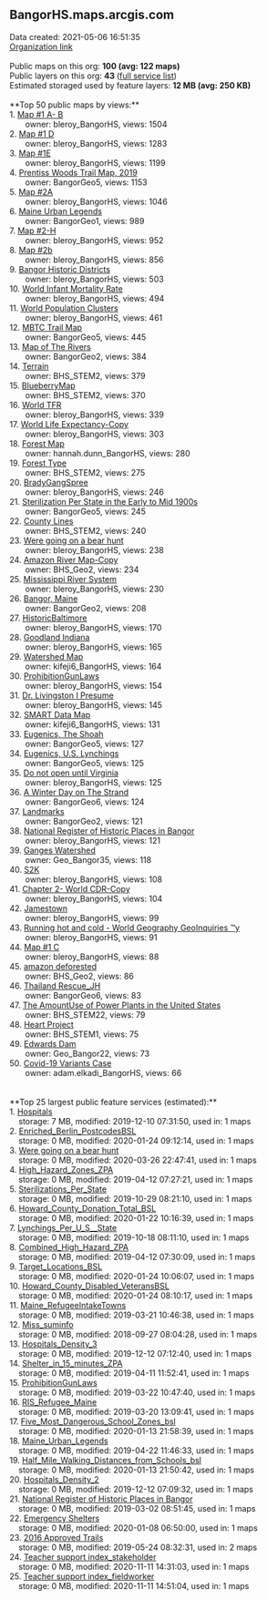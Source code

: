 <h2>BangorHS.maps.arcgis.com</h2> Data created: 2021-05-06 16:51:35 <br /><a target='new' href='https://BangorHS.maps.arcgis.com'>Organization link</a><br /><br />Public maps on this org: <b>100 (avg: 122 maps)</b><br />Public layers on this org: <b>43 </b>(<a target='new' href='https://services.arcgis.com/VJQ2z1F7YqbcFUao/ArcGIS/rest/services'>full service list</a>)<br />Estimated storaged used by feature layers: <b>12 MB (avg: 250 KB)</b><br /><br />**Top 50 public maps by views:**<br />  1. <a target='new' href='https://www.arcgis.com/home/item.html?id=a400965ace154069b635e3b2d97c12c7'>Map #1 A- B</a> <br />  &nbsp;&nbsp;&nbsp;&nbsp; &nbsp;&nbsp;owner: bleroy_BangorHS, views: 1504<br />  2. <a target='new' href='https://www.arcgis.com/home/item.html?id=35782b498b5c4c40916a75c0f8e61297'>Map #1 D</a> <br />  &nbsp;&nbsp;&nbsp;&nbsp; &nbsp;&nbsp;owner: bleroy_BangorHS, views: 1283<br />  3. <a target='new' href='https://www.arcgis.com/home/item.html?id=3bf34962a2d746c69a86efb40313d3db'>Map #1E</a> <br />  &nbsp;&nbsp;&nbsp;&nbsp; &nbsp;&nbsp;owner: bleroy_BangorHS, views: 1199<br />  4. <a target='new' href='https://www.arcgis.com/home/item.html?id=aaf3c6b5e37949048c72e108b9994e66'>Prentiss Woods Trail Map, 2019</a> <br />  &nbsp;&nbsp;&nbsp;&nbsp; &nbsp;&nbsp;owner: BangorGeo5, views: 1153<br />  5. <a target='new' href='https://www.arcgis.com/home/item.html?id=0b8166b5d55d4ab1935d35ab2ae4ca03'>Map #2A</a> <br />  &nbsp;&nbsp;&nbsp;&nbsp; &nbsp;&nbsp;owner: bleroy_BangorHS, views: 1046<br />  6. <a target='new' href='https://www.arcgis.com/home/item.html?id=ec64a6914c314fd0bb9737db7f532f71'>Maine Urban Legends</a> <br />  &nbsp;&nbsp;&nbsp;&nbsp; &nbsp;&nbsp;owner: BangorGeo1, views: 989<br />  7. <a target='new' href='https://www.arcgis.com/home/item.html?id=a1341d0b99284961a7bbc0fd738fb208'>Map #2-H</a> <br />  &nbsp;&nbsp;&nbsp;&nbsp; &nbsp;&nbsp;owner: bleroy_BangorHS, views: 952<br />  8. <a target='new' href='https://www.arcgis.com/home/item.html?id=930f7d2379a64fc8ac30afad4e64de85'>Map #2b</a> <br />  &nbsp;&nbsp;&nbsp;&nbsp; &nbsp;&nbsp;owner: bleroy_BangorHS, views: 856<br />  9. <a target='new' href='https://www.arcgis.com/home/item.html?id=59b9eced38b64fd880690e82ebba642b'>Bangor Historic Districts</a> <br />  &nbsp;&nbsp;&nbsp;&nbsp; &nbsp;&nbsp;owner: bleroy_BangorHS, views: 503<br />  10. <a target='new' href='https://www.arcgis.com/home/item.html?id=c00f7ea0a03a4b21badfa29e2764b229'>World Infant Mortality Rate</a> <br />  &nbsp;&nbsp;&nbsp;&nbsp; &nbsp;&nbsp;owner: bleroy_BangorHS, views: 494<br />  11. <a target='new' href='https://www.arcgis.com/home/item.html?id=7d78147878a24edfbc8f25f0d59738f6'>World Population Clusters</a> <br />  &nbsp;&nbsp;&nbsp;&nbsp; &nbsp;&nbsp;owner: bleroy_BangorHS, views: 461<br />  12. <a target='new' href='https://www.arcgis.com/home/item.html?id=bd3516c52fd541498c54581533370e2a'>MBTC Trail Map</a> <br />  &nbsp;&nbsp;&nbsp;&nbsp; &nbsp;&nbsp;owner: BangorGeo5, views: 445<br />  13. <a target='new' href='https://www.arcgis.com/home/item.html?id=973495e8bf0b445c8f4a7b9e9d57d7f7'>Map of The Rivers</a> <br />  &nbsp;&nbsp;&nbsp;&nbsp; &nbsp;&nbsp;owner: BangorGeo2, views: 384<br />  14. <a target='new' href='https://www.arcgis.com/home/item.html?id=bd880aac21da4d128a5c8add191683a8'>Terrain</a> <br />  &nbsp;&nbsp;&nbsp;&nbsp; &nbsp;&nbsp;owner: BHS_STEM2, views: 379<br />  15. <a target='new' href='https://www.arcgis.com/home/item.html?id=67d3f45f87ab470f90257c708f2e4931'>BlueberryMap</a> <br />  &nbsp;&nbsp;&nbsp;&nbsp; &nbsp;&nbsp;owner: BHS_STEM2, views: 370<br />  16. <a target='new' href='https://www.arcgis.com/home/item.html?id=cf422466517840eca152dbf634dd0a4d'>World TFR</a> <br />  &nbsp;&nbsp;&nbsp;&nbsp; &nbsp;&nbsp;owner: bleroy_BangorHS, views: 339<br />  17. <a target='new' href='https://www.arcgis.com/home/item.html?id=1223e1ef1cc7461599d32e7f4bd23275'>World Life Expectancy-Copy</a> <br />  &nbsp;&nbsp;&nbsp;&nbsp; &nbsp;&nbsp;owner: bleroy_BangorHS, views: 303<br />  18. <a target='new' href='https://www.arcgis.com/home/item.html?id=ddf2b84bd2fb4b5a83bc435d03e4ce92'>Forest Map</a> <br />  &nbsp;&nbsp;&nbsp;&nbsp; &nbsp;&nbsp;owner: hannah.dunn_BangorHS, views: 280<br />  19. <a target='new' href='https://www.arcgis.com/home/item.html?id=e3ce1eaaf13144169d9ead903b3f3d72'>Forest Type</a> <br />  &nbsp;&nbsp;&nbsp;&nbsp; &nbsp;&nbsp;owner: BHS_STEM2, views: 275<br />  20. <a target='new' href='https://www.arcgis.com/home/item.html?id=546d24e3ec5b4e4e9b3a34e38085ed03'>BradyGangSpree</a> <br />  &nbsp;&nbsp;&nbsp;&nbsp; &nbsp;&nbsp;owner: bleroy_BangorHS, views: 246<br />  21. <a target='new' href='https://www.arcgis.com/home/item.html?id=241496956c864ed2b611733fa5b8c24b'>Sterilization Per State in the Early to Mid 1900s</a> <br />  &nbsp;&nbsp;&nbsp;&nbsp; &nbsp;&nbsp;owner: BangorGeo5, views: 245<br />  22. <a target='new' href='https://www.arcgis.com/home/item.html?id=f08fed5f64eb4adcaf68b84e64383d9c'>County Lines</a> <br />  &nbsp;&nbsp;&nbsp;&nbsp; &nbsp;&nbsp;owner: BHS_STEM2, views: 240<br />  23. <a target='new' href='https://www.arcgis.com/home/item.html?id=658b280d420d431abfc2b96a3de268ad'>Were going on a bear hunt</a> <br />  &nbsp;&nbsp;&nbsp;&nbsp; &nbsp;&nbsp;owner: bleroy_BangorHS, views: 238<br />  24. <a target='new' href='https://www.arcgis.com/home/item.html?id=7e195650b159419bb6dd91a9722f9f44'>Amazon River Map-Copy</a> <br />  &nbsp;&nbsp;&nbsp;&nbsp; &nbsp;&nbsp;owner: BHS_Geo2, views: 234<br />  25. <a target='new' href='https://www.arcgis.com/home/item.html?id=617cc8a469204856aeabb7211934f89c'>Mississippi River System</a> <br />  &nbsp;&nbsp;&nbsp;&nbsp; &nbsp;&nbsp;owner: bleroy_BangorHS, views: 230<br />  26. <a target='new' href='https://www.arcgis.com/home/item.html?id=37039c6a2ee54c528c17f8e83348aecf'>Bangor, Maine</a> <br />  &nbsp;&nbsp;&nbsp;&nbsp; &nbsp;&nbsp;owner: BangorGeo2, views: 208<br />  27. <a target='new' href='https://www.arcgis.com/home/item.html?id=2942c33267404b92bcdf12683176f850'>HistoricBaltimore</a> <br />  &nbsp;&nbsp;&nbsp;&nbsp; &nbsp;&nbsp;owner: bleroy_BangorHS, views: 170<br />  28. <a target='new' href='https://www.arcgis.com/home/item.html?id=71a17b3ba69b4f099b62e8fb0b5da3ca'>Goodland Indiana</a> <br />  &nbsp;&nbsp;&nbsp;&nbsp; &nbsp;&nbsp;owner: bleroy_BangorHS, views: 165<br />  29. <a target='new' href='https://www.arcgis.com/home/item.html?id=5266b076b385460281e546a84d95fb6a'>Watershed Map</a> <br />  &nbsp;&nbsp;&nbsp;&nbsp; &nbsp;&nbsp;owner: kifeji6_BangorHS, views: 164<br />  30. <a target='new' href='https://www.arcgis.com/home/item.html?id=dca1696a1c8e4a0685c64d4de57b66c6'>ProhibitionGunLaws</a> <br />  &nbsp;&nbsp;&nbsp;&nbsp; &nbsp;&nbsp;owner: bleroy_BangorHS, views: 154<br />  31. <a target='new' href='https://www.arcgis.com/home/item.html?id=59cd7c780073441d97177cb9ecf0b407'>Dr. Livingston I Presume</a> <br />  &nbsp;&nbsp;&nbsp;&nbsp; &nbsp;&nbsp;owner: bleroy_BangorHS, views: 145<br />  32. <a target='new' href='https://www.arcgis.com/home/item.html?id=f933fa0af2ab47599a97727f73112720'>SMART Data Map</a> <br />  &nbsp;&nbsp;&nbsp;&nbsp; &nbsp;&nbsp;owner: kifeji6_BangorHS, views: 131<br />  33. <a target='new' href='https://www.arcgis.com/home/item.html?id=45c990be45ea40a5a76a25947197cf26'>Eugenics, The Shoah</a> <br />  &nbsp;&nbsp;&nbsp;&nbsp; &nbsp;&nbsp;owner: BangorGeo5, views: 127<br />  34. <a target='new' href='https://www.arcgis.com/home/item.html?id=8818f3bb100445f19908cdc5081203d0'>Eugenics, U.S. Lynchings</a> <br />  &nbsp;&nbsp;&nbsp;&nbsp; &nbsp;&nbsp;owner: BangorGeo5, views: 125<br />  35. <a target='new' href='https://www.arcgis.com/home/item.html?id=e59d701b81e64cbd80c0a844e157962a'>Do not open until Virginia</a> <br />  &nbsp;&nbsp;&nbsp;&nbsp; &nbsp;&nbsp;owner: bleroy_BangorHS, views: 125<br />  36. <a target='new' href='https://www.arcgis.com/home/item.html?id=f6e7524269364364beac61181655d02f'>A Winter Day on The Strand</a> <br />  &nbsp;&nbsp;&nbsp;&nbsp; &nbsp;&nbsp;owner: BangorGeo6, views: 124<br />  37. <a target='new' href='https://www.arcgis.com/home/item.html?id=21024e71a00c4f458fcd0100249d383e'>Landmarks</a> <br />  &nbsp;&nbsp;&nbsp;&nbsp; &nbsp;&nbsp;owner: BangorGeo2, views: 121<br />  38. <a target='new' href='https://www.arcgis.com/home/item.html?id=d21391696a3940649159b96bf1c67d5c'>National Register of Historic Places in Bangor</a> <br />  &nbsp;&nbsp;&nbsp;&nbsp; &nbsp;&nbsp;owner: bleroy_BangorHS, views: 121<br />  39. <a target='new' href='https://www.arcgis.com/home/item.html?id=6d01fdf3e1e64f4dbfcb45176f3a2521'>Ganges Watershed</a> <br />  &nbsp;&nbsp;&nbsp;&nbsp; &nbsp;&nbsp;owner: Geo_Bangor35, views: 118<br />  40. <a target='new' href='https://www.arcgis.com/home/item.html?id=2c8dde6d292d499389f93ece78f67d27'>S2K</a> <br />  &nbsp;&nbsp;&nbsp;&nbsp; &nbsp;&nbsp;owner: bleroy_BangorHS, views: 108<br />  41. <a target='new' href='https://www.arcgis.com/home/item.html?id=093fedb484054f688769a3e21b05502a'>Chapter 2- World CDR-Copy</a> <br />  &nbsp;&nbsp;&nbsp;&nbsp; &nbsp;&nbsp;owner: bleroy_BangorHS, views: 104<br />  42. <a target='new' href='https://www.arcgis.com/home/item.html?id=1a68f60c2cd747578a23243eb4060f44'>Jamestown</a> <br />  &nbsp;&nbsp;&nbsp;&nbsp; &nbsp;&nbsp;owner: bleroy_BangorHS, views: 99<br />  43. <a target='new' href='https://www.arcgis.com/home/item.html?id=d3f74e56bf51423f993b48d83b1bc74a'>Running hot and cold - World Geography GeoInquiries ™y</a> <br />  &nbsp;&nbsp;&nbsp;&nbsp; &nbsp;&nbsp;owner: bleroy_BangorHS, views: 91<br />  44. <a target='new' href='https://www.arcgis.com/home/item.html?id=48e5773b717840d38b3e88df7481b090'>Map #1 C</a> <br />  &nbsp;&nbsp;&nbsp;&nbsp; &nbsp;&nbsp;owner: bleroy_BangorHS, views: 88<br />  45. <a target='new' href='https://www.arcgis.com/home/item.html?id=5fa11e5e8b924dc4b22957363b82762f'>amazon deforested</a> <br />  &nbsp;&nbsp;&nbsp;&nbsp; &nbsp;&nbsp;owner: BHS_Geo2, views: 86<br />  46. <a target='new' href='https://www.arcgis.com/home/item.html?id=fe222fec2900425b8c70fd0febfbd43c'>Thailand Rescue_JH</a> <br />  &nbsp;&nbsp;&nbsp;&nbsp; &nbsp;&nbsp;owner: BangorGeo6, views: 83<br />  47. <a target='new' href='https://www.arcgis.com/home/item.html?id=8556c8f6e41b4fbb92dfff2a5f8bbf0e'>The AmountUse of Power Plants in the United States</a> <br />  &nbsp;&nbsp;&nbsp;&nbsp; &nbsp;&nbsp;owner: BHS_STEM22, views: 79<br />  48. <a target='new' href='https://www.arcgis.com/home/item.html?id=c894682765f245d4b0d3873eae1eb7c4'>Heart Project</a> <br />  &nbsp;&nbsp;&nbsp;&nbsp; &nbsp;&nbsp;owner: BHS_STEM1, views: 75<br />  49. <a target='new' href='https://www.arcgis.com/home/item.html?id=983983f40b494950b4f659d79f76c4e9'>Edwards Dam</a> <br />  &nbsp;&nbsp;&nbsp;&nbsp; &nbsp;&nbsp;owner: Geo_Bangor22, views: 73<br />  50. <a target='new' href='https://www.arcgis.com/home/item.html?id=a16414c50ba84a06bf0b6df63bc0f23c'>Covid-19 Variants Case</a> <br />  &nbsp;&nbsp;&nbsp;&nbsp; &nbsp;&nbsp;owner: adam.elkadi_BangorHS, views: 66<br /><br /><br />**Top 25 largest public feature services (estimated):**<br /> 1. <a target='new' href='https://www.arcgis.com/home/item.html?id=0df8788bfd4c4adc87dce48f44d0807f'>Hospitals</a><br /> &nbsp;&nbsp;&nbsp;&nbsp;storage: 7 MB, modified: 2019-12-10 07:31:50,  used in: 1 maps<br /> 2. <a target='new' href='https://www.arcgis.com/home/item.html?id=d745eac65e34464d8e4d3658d0e8344c'>Enriched_Berlin_PostcodesBSL</a><br /> &nbsp;&nbsp;&nbsp;&nbsp;storage: 0 MB, modified: 2020-01-24 09:12:14,  used in: 1 maps<br /> 3. <a target='new' href='https://www.arcgis.com/home/item.html?id=67db5ea29cfa4c1f90739a2fd476abce'>Were going on a bear hunt</a><br /> &nbsp;&nbsp;&nbsp;&nbsp;storage: 0 MB, modified: 2020-03-26 22:47:41,  used in: 1 maps<br /> 4. <a target='new' href='https://www.arcgis.com/home/item.html?id=6d0c465253ce4b35aa7ef02005b0971d'>High_Hazard_Zones_ZPA</a><br /> &nbsp;&nbsp;&nbsp;&nbsp;storage: 0 MB, modified: 2019-04-12 07:27:21,  used in: 1 maps<br /> 5. <a target='new' href='https://www.arcgis.com/home/item.html?id=458c92659f3c499796ded39cfd2e5d7a'>Sterilizations_Per_State</a><br /> &nbsp;&nbsp;&nbsp;&nbsp;storage: 0 MB, modified: 2019-10-29 08:21:10,  used in: 1 maps<br /> 6. <a target='new' href='https://www.arcgis.com/home/item.html?id=a5e39c5a52e94665ba1a97c531b0be1d'>Howard_County_Donation_Total_BSL</a><br /> &nbsp;&nbsp;&nbsp;&nbsp;storage: 0 MB, modified: 2020-01-22 10:16:39,  used in: 1 maps<br /> 7. <a target='new' href='https://www.arcgis.com/home/item.html?id=a01ddf3f4ed14d32bf70a9227f8a5079'>Lynchings_Per_U_S__State</a><br /> &nbsp;&nbsp;&nbsp;&nbsp;storage: 0 MB, modified: 2019-10-18 08:11:10,  used in: 1 maps<br /> 8. <a target='new' href='https://www.arcgis.com/home/item.html?id=78b15e5d3e5440c58477c977436459e7'>Combined_High_Hazard_ZPA</a><br /> &nbsp;&nbsp;&nbsp;&nbsp;storage: 0 MB, modified: 2019-04-12 07:30:09,  used in: 1 maps<br /> 9. <a target='new' href='https://www.arcgis.com/home/item.html?id=ebc63309bf454833b71062bfcbaea992'>Target_Locations_BSL</a><br /> &nbsp;&nbsp;&nbsp;&nbsp;storage: 0 MB, modified: 2020-01-24 10:06:07,  used in: 1 maps<br /> 10. <a target='new' href='https://www.arcgis.com/home/item.html?id=94f2d8f804454d8fbc21afd96c75973c'>Howard_County_Disabled_VeteransBSL</a><br /> &nbsp;&nbsp;&nbsp;&nbsp;storage: 0 MB, modified: 2020-01-24 08:10:17,  used in: 1 maps<br /> 11. <a target='new' href='https://www.arcgis.com/home/item.html?id=cc8d06d0208343f4b66ce4b483f8aa89'>Maine_RefugeeIntakeTowns</a><br /> &nbsp;&nbsp;&nbsp;&nbsp;storage: 0 MB, modified: 2019-03-21 10:46:38,  used in: 1 maps<br /> 12. <a target='new' href='https://www.arcgis.com/home/item.html?id=f0838aa3b0a844a19d123c2fcc056ce8'>Miss_suminfo</a><br /> &nbsp;&nbsp;&nbsp;&nbsp;storage: 0 MB, modified: 2018-09-27 08:04:28,  used in: 1 maps<br /> 13. <a target='new' href='https://www.arcgis.com/home/item.html?id=ad7236f213864ca3816f09a512114485'>Hospitals_Density_3</a><br /> &nbsp;&nbsp;&nbsp;&nbsp;storage: 0 MB, modified: 2019-12-12 07:12:40,  used in: 1 maps<br /> 14. <a target='new' href='https://www.arcgis.com/home/item.html?id=9b54466d6d8046cca2b0d35a656e23a9'>Shelter_in_15_minutes_ZPA</a><br /> &nbsp;&nbsp;&nbsp;&nbsp;storage: 0 MB, modified: 2019-04-11 11:52:41,  used in: 1 maps<br /> 15. <a target='new' href='https://www.arcgis.com/home/item.html?id=bbae94178ac04c809e6607c63f4cdf17'>ProhibitionGunLaws</a><br /> &nbsp;&nbsp;&nbsp;&nbsp;storage: 0 MB, modified: 2019-03-22 10:47:40,  used in: 1 maps<br /> 16. <a target='new' href='https://www.arcgis.com/home/item.html?id=a20e8054cc0842359c8255661bad1266'>RIS_Refugee_Maine</a><br /> &nbsp;&nbsp;&nbsp;&nbsp;storage: 0 MB, modified: 2019-03-20 13:09:41,  used in: 1 maps<br /> 17. <a target='new' href='https://www.arcgis.com/home/item.html?id=967f61113fe2463b9d458412d01d682a'>Five_Most_Dangerous_School_Zones_bsl</a><br /> &nbsp;&nbsp;&nbsp;&nbsp;storage: 0 MB, modified: 2020-01-13 21:58:39,  used in: 1 maps<br /> 18. <a target='new' href='https://www.arcgis.com/home/item.html?id=1376795e2bbe4e7a91431a1b6cda0969'>Maine_Urban_Legends</a><br /> &nbsp;&nbsp;&nbsp;&nbsp;storage: 0 MB, modified: 2019-04-22 11:46:33,  used in: 1 maps<br /> 19. <a target='new' href='https://www.arcgis.com/home/item.html?id=9d89784cc4ee4ca18d06b84700170038'>Half_Mile_Walking_Distances_from_Schools_bsl</a><br /> &nbsp;&nbsp;&nbsp;&nbsp;storage: 0 MB, modified: 2020-01-13 21:50:42,  used in: 1 maps<br /> 20. <a target='new' href='https://www.arcgis.com/home/item.html?id=7692b1594eea43878e22d4a7f89dffb2'>Hospitals_Density_2</a><br /> &nbsp;&nbsp;&nbsp;&nbsp;storage: 0 MB, modified: 2019-12-12 07:09:32,  used in: 1 maps<br /> 21. <a target='new' href='https://www.arcgis.com/home/item.html?id=a2641ebfbe6541a9ac6ffb4248be86f0'>National Register of Historic Places in Bangor</a><br /> &nbsp;&nbsp;&nbsp;&nbsp;storage: 0 MB, modified: 2019-03-02 08:51:45,  used in: 1 maps<br /> 22. <a target='new' href='https://www.arcgis.com/home/item.html?id=b0c2b56816944d5cb7d70da6496fc66d'>Emergency Shelters</a><br /> &nbsp;&nbsp;&nbsp;&nbsp;storage: 0 MB, modified: 2020-01-08 06:50:00,  used in: 1 maps<br /> 23. <a target='new' href='https://www.arcgis.com/home/item.html?id=076a32c527624069a19ae98da9990b9b'>2016 Approved Trails</a><br /> &nbsp;&nbsp;&nbsp;&nbsp;storage: 0 MB, modified: 2019-05-24 08:32:31,  used in: 2 maps<br /> 24. <a target='new' href='https://www.arcgis.com/home/item.html?id=0e4ee56cca774d3e9ae984d08d763ccc'>Teacher support index_stakeholder</a><br /> &nbsp;&nbsp;&nbsp;&nbsp;storage: 0 MB, modified: 2020-11-11 14:31:03,  used in: 1 maps<br /> 25. <a target='new' href='https://www.arcgis.com/home/item.html?id=b83c56086f084767b428c43328e15a16'>Teacher support index_fieldworker</a><br /> &nbsp;&nbsp;&nbsp;&nbsp;storage: 0 MB, modified: 2020-11-11 14:51:04,  used in: 1 maps<br />